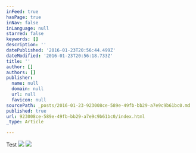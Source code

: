 ```yaml
---
inFeed: true
hasPage: true
inNav: false
inLanguage: null
starred: false
keywords: []
description: ''
datePublished: '2016-01-23T20:56:44.499Z'
dateModified: '2016-01-23T20:56:18.733Z'
title: ''
author: []
authors: []
publisher:
  name: null
  domain: null
  url: null
  favicon: null
sourcePath: _posts/2016-01-23-923008ce-589e-49fb-bb29-a7e9c9b61bc0.md
published: true
url: 923008ce-589e-49fb-bb29-a7e9c9b61bc0/index.html
_type: Article

---
```

Test ![](https://the-grid-user-content.s3-us-west-2.amazonaws.com/38b23ef6-2bb0-4293-97d2-1b8e51ee3795.jpg)
![](https://the-grid-user-content.s3-us-west-2.amazonaws.com/39a4741b-3210-48d5-82c3-ac5a03b8389f.jpg)